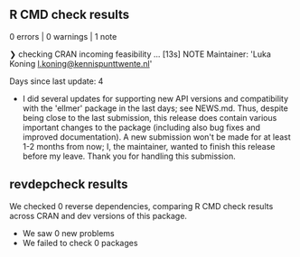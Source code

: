## R CMD check results

0 errors | 0 warnings | 1 note

❯ checking CRAN incoming feasibility ... [13s] NOTE
  Maintainer: 'Luka Koning <l.koning@kennispunttwente.nl>'
  
  Days since last update: 4

* I did several updates for supporting new API versions and compatibility with 
  the 'ellmer' package in the last days; see NEWS.md. Thus, despite being
  close to the last submission, this release does contain various important
  changes to the package (including also bug fixes and improved documentation).
  A new submission won't be made for at least 1-2 months from now; I, the
  maintainer, wanted to finish this release before my leave.
  Thank you for handling this submission.

## revdepcheck results

We checked 0 reverse dependencies, comparing R CMD check results across CRAN and dev versions of this package.

 * We saw 0 new problems
 * We failed to check 0 packages
